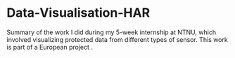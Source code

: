# Data-Visualisation-HAR
Summary of the work I did during my 5-week internship at NTNU, which involved visualizing protected data from different types of sensor. This work is part of a European project .
